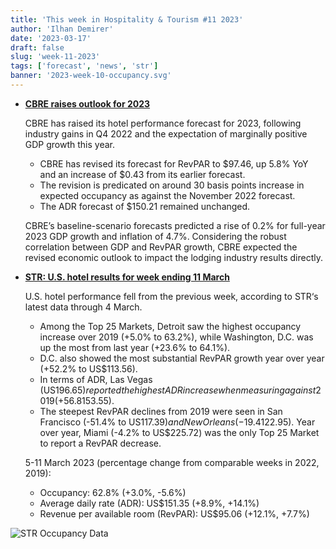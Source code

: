 ```yaml
---
title: 'This week in Hospitality & Tourism #11 2023'
author: 'Ilhan Demirer'
date: '2023-03-17'
draft: false
slug: 'week-11-2023'
tags: ['forecast', 'news', 'str']
banner: '2023-week-10-occupancy.svg'
---
```


- **[CBRE raises outlook for 2023](https://hotelsmag.com/news/cbre-raises-hotel-outlook-for-2023/)**

  CBRE has raised its hotel performance forecast for 2023, following industry gains in Q4 2022 and the expectation of marginally positive GDP growth this year.

  - CBRE has revised its forecast for RevPAR to $97.46, up 5.8% YoY and an increase of $0.43 from its earlier forecast.
  - The revision is predicated on around 30 basis points increase in expected occupancy as against the November 2022 forecast.
  - The ADR forecast of $150.21 remained unchanged.

  CBRE’s baseline-scenario forecasts predicted a rise of 0.2% for full-year 2023 GDP growth and inflation of 4.7%. Considering the robust correlation between GDP and RevPAR growth, CBRE expected the revised economic outlook to impact the lodging industry results directly.

- **[STR: U.S. hotel results for week ending 11 March](https://str.com/press-release/str-us-hotel-results-week-ending-11-march)**

  U.S. hotel performance fell from the previous week, according to STR‘s latest data through 4 March.

  - Among the Top 25 Markets, Detroit saw the highest occupancy increase over 2019 (+5.0% to 63.2%), while Washington, D.C. was up the most from last year (+23.6% to 64.1%).
  - D.C. also showed the most substantial RevPAR growth year over year (+52.2% to US$113.56).
  - In terms of ADR, Las Vegas (US$196.65) reported the highest ADR increase when measuring against 2019 (+56.8%) and 2022 (+33.7%). Las Vegas also saw the largest jump in RevPAR over 2019 (+54.3% to US$153.55).
  - The steepest RevPAR declines from 2019 were seen in San Francisco (-51.4% to US$117.39) and New Orleans (-19.4% to US$122.95). Year over year, Miami (-4.2% to US$225.72) was the only Top 25 Market to report a RevPAR decrease.

  5-11 March 2023 (percentage change from comparable weeks in 2022, 2019):

  - Occupancy: 62.8% (+3.0%, -5.6%)
  - Average daily rate (ADR): US$151.35 (+8.9%, +14.1%)
  - Revenue per available room (RevPAR): US$95.06 (+12.1%, +7.7%)

![STR Occupancy Data](/images/blogimages/2023-week-10-occupancy.svg)

